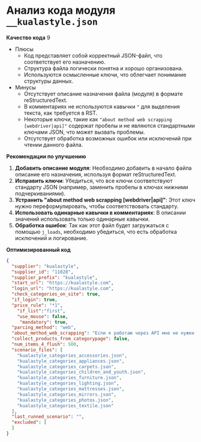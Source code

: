 # Анализ кода модуля `__kualastyle.json`

**Качество кода**
9
-  Плюсы
    -  Код представляет собой корректный JSON-файл, что соответствует его назначению.
    -  Структура файла логически понятна и хорошо организована.
    -  Используются осмысленные ключи, что облегчает понимание структуры данных.
-  Минусы
    -  Отсутствует описание назначения файла (модуля) в формате reStructuredText.
    -  В комментариях не используются кавычки `"` для выделения текста, как требуется в RST.
    -  Некоторые ключи, такие как `"about method web scrapping [webdriver|api]"` содержат пробелы и не являются стандартными ключами JSON, что может вызвать проблемы.
    -  Отсутствует обработка возможных ошибок или исключений при чтении данного файла.

**Рекомендации по улучшению**

1.  **Добавить описание модуля**: Необходимо добавить в начало файла описание его назначения, используя формат reStructuredText.
2.  **Исправить ключи**: Убедиться, что все ключи соответствуют стандарту JSON (например, заменить пробелы в ключах нижними подчеркиваниями).
3.  **Устранить "about method web scrapping [webdriver|api]"**:  Этот ключ нужно переформулировать, чтобы соответствовать стандарту.
4.  **Использовать одинарные кавычки в комментариях**: В описании значений использовать только одинарные кавычки.
5.  **Обработка ошибок**: Так как этот файл будет загружаться с помощью `j_loads`, необходимо убедиться, что есть обработка исключений и логирование.

**Оптимизированный код**
```json
{
  "supplier": "kualastyle",
  "supplier_id": "11028",
  "supplier_prefix": "kualastyle",
  "start_url": "https://kualastyle.com",
  "login_url": "https://kualastyle.com",
  "check_categories_on_site": true,
  "if_login": true,
  "price_rule": "*1",
    "if_list":"first",
    "use_mouse": false,
     "mandatory": true,
  "parcing_method": "web",
  "about_method_web_scrapping": "Если я работаю через API мне не нужен webdriver",
  "collect_products_from_categorypage": false,
  "num_items_4_flush": 500,
  "scenario_files": [
    "kualastyle_categories_accessories.json",
    "kualastyle_categories_appliances.json",
    "kualastyle_categories_carpets.json",
    "kualastyle_categories_children_and_youth.json",
    "kualastyle_categories_furniture.json",
    "kualastyle_categories_lighting.json",
    "kualastyle_categories_mattresses.json",
    "kualastyle_categories_mirrors.json",
    "kualastyle_categories_photos.json",
    "kualastyle_categories_textile.json"
  ],
  "last_runned_scenario": "",
  "excluded": [
  ]
}
```
